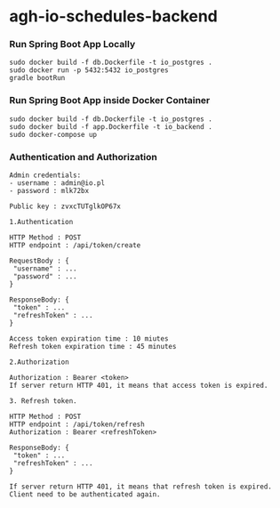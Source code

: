 # agh-io-schedules-backend

<h3>Run Spring Boot App Locally</h3>

```shell
sudo docker build -f db.Dockerfile -t io_postgres .
sudo docker run -p 5432:5432 io_postgres
gradle bootRun
```

<h3>Run Spring Boot App inside Docker Container</h3>

```shell
sudo docker build -f db.Dockerfile -t io_postgres .
sudo docker build -f app.Dockerfile -t io_backend .
sudo docker-compose up
```

<h3>Authentication and Authorization</h3>

```
Admin credentials:
- username : admin@io.pl
- password : mlk72bx

Public key : zvxcTUTglkOP67x

1.Authentication

HTTP Method : POST
HTTP endpoint : /api/token/create

RequestBody : {
 "username" : ...
 "password" : ...
}

ResponseBody: {
 "token" : ...
 "refreshToken" : ...
}

Access token expiration time : 10 miutes
Refresh token expiration time : 45 minutes

2.Authorization

Authorization : Bearer <token>
If server return HTTP 401, it means that access token is expired.

3. Refresh token.

HTTP Method : POST
HTTP endpoint : /api/token/refresh
Authorization : Bearer <refreshToken>

ResponseBody: {
 "token" : ...
 "refreshToken" : ...
}

If server return HTTP 401, it means that refresh token is expired.
Client need to be authenticated again.

```

